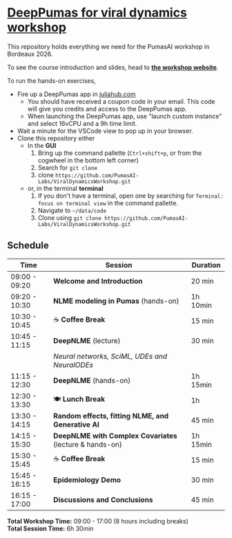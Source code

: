 # [DeepPumas for viral dynamics workshop](https://pumasai-labs.github.io/ViralDynamicsWorkshop/)

This repository holds everything we need for the PumasAI workshop in Bordeaux 2026.

To see the course introduction and slides, head to [**the workshop website**](https://pumasai-labs.github.io/ViralDynamicsWorkshop/).

To run the hands-on exercises,

- Fire up a DeepPumas app in [juliahub.com](https://juliahub.com/)
  - You should have received a coupon code in your email. This code will give you credits and access to the DeepPumas app.
  - When launching the DeepPumas app, use "launch custom instance" and select 16vCPU and a 9h time limit.
- Wait a minute for the VSCode view to pop up in your browser.
- Clone this repository either
  - In the **GUI**
    1. Bring up the command pallette (`Ctrl+shift+p`, or from the cogwheel in the bottom left corner)
    1. Search for `git clone`
    1. clone `https://github.com/PumasAI-Labs/ViralDynamicsWorkshop.git`
  - or, in the terminal **terminal**
    1. If you don't have a terminal, open one by searching for `Terminal: focus on terminal view` in the command pallette.
    1. Navigate to `~/data/code`
    1. Clone using `git clone https://github.com/PumasAI-Labs/ViralDynamicsWorkshop.git` 

## Schedule

| Time | Session | Duration |
|------|---------|----------|
| 09:00 - 09:20 | **Welcome and Introduction** | 20 min |
| 09:20 - 10:30 | **NLME modeling in Pumas** (hands-on) | 1h 10min |
| 10:30 - 10:45 | ☕ **Coffee Break** | 15 min |
| 10:45 - 11:15 | **DeepNLME** (lecture) | 30 min |
|  | _Neural networks, SciML, UDEs and NeuralODEs_ | |
| 11:15 - 12:30 | **DeepNLME** (hands-on) | 1h 15min |
| 12:30 - 13:30 | 🍽️ **Lunch Break** | 1h |
| 13:30 - 14:15 | **Random effects, fitting NLME, and Generative AI** | 45 min |
| 14:15 - 15:30 | **DeepNLME with Complex Covariates** (lecture & hands-on) | 1h 15min |
| 15:30 - 15:45 | ☕ **Coffee Break** | 15 min |
| 15:45 - 16:15 | **Epidemiology Demo** | 30 min |
| 16:15 - 17:00 | **Discussions and Conclusions** | 45 min |

**Total Workshop Time:** 09:00 - 17:00 (8 hours including breaks)  
**Total Session Time:** 6h 30min